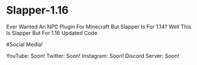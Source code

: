 # Slapper-1.16

Ever Wanted An NPC Plugin For Minecraft But Slapper Is For 1.14?
Well This Is Slapper But For 1.16 Updated Code




#Social Media!

YouTube: Soon!
Twitter: Soon!
Instagram: Soon!
Discord Server: Soon!
